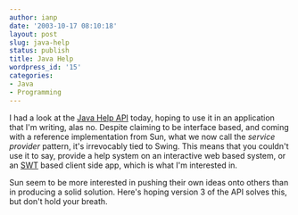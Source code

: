 ```yaml
---
author: ianp
date: '2003-10-17 08:10:18'
layout: post
slug: java-help
status: publish
title: Java Help
wordpress_id: '15'
categories:
- Java
- Programming
---
```


I had a look at the [Java Help API][JH] today, hoping to use it in an application that I'm writing, alas no. Despite claiming to be interface based, and coming with a reference implementation from Sun, what we now call the _service provider_ pattern, it's irrevocably tied to Swing. This means that you couldn't use it to say, provide a help system on an interactive web based system, or an [SWT][SWT] based client side app, which is what I'm interested in.

Sun seem to be more interested in pushing their own ideas onto others than in producing a solid solution. Here's hoping version 3 of the API solves this, but don't hold your breath.

[JH]: http://java.sun.com/products/javahelp
[SWT]: http://dev.eclipse.org/viewcvs/index.cgi/%7Echeckout%7E/platform-swt-home/main.html
